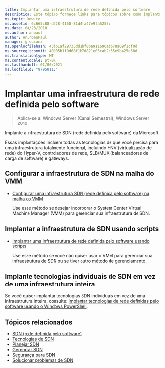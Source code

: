 ```yaml
---
title: Implantar uma infraestrutura de rede definida pelo software
description: Este tópico fornece links para tópicos sobre como implantar uma infraestrutura de SDN (rede definida pelo software) da Microsoft usando scripts no Windows Server 2016.
ms.topic: how-to
ms.assetid: 6c665c88-df28-4150-81d4-a47e9fa5255c
ms.date: 08/23/2018
ms.author: anpaul
author: AnirbanPaul
manager: grcusanz
ms.openlocfilehash: 43bb1af29735dd1bf8ba911690abb78a09f1cf0d
ms.sourcegitcommit: 40905b1f9d68f1b7d821e05cab2d35e9b425e38d
ms.translationtype: MT
ms.contentlocale: pt-BR
ms.lasthandoff: 01/06/2021
ms.locfileid: "97950112"
---
```

# <a name="deploy-a-software-defined-network-infrastructure"></a>Implantar uma infraestrutura de rede definida pelo software

>Aplica-se a: Windows Server (Canal Semestral), Windows Server 2016

Implante a infraestrutura de SDN (rede definida pelo software) da Microsoft.

Essas implantações incluem todas as tecnologias de que você precisa para uma infraestrutura totalmente funcional, incluindo HNV (virtualização de rede) do Hyper-V, controladores de rede, SLB/MUX (balanceadores de carga de software) e gateways.

## <a name="set-up-sdn-infrastructure-in-the-vmm-fabric"></a>Configurar a infraestrutura de SDN na malha do VMM




-   [Configurar uma infraestrutura SDN (rede definida pelo software) na malha do VMM](/system-center/vmm/deploy-sdn)

    Use esse método se desejar incorporar o System Center Virtual Machine Manager (VMM) para gerenciar sua infraestrutura de SDN.

## <a name="deploy-sdn-infrastructure-using-scripts"></a>Implantar a infraestrutura de SDN usando scripts

-   [Implantar uma infraestrutura de rede definida pelo software usando scripts](../../sdn/deploy/Deploy-a-Software-Defined-Network-infrastructure-using-scripts.md)

    Use esse método se você não quiser usar o VMM para gerenciar sua infraestrutura de SDN ou se tiver outro método de gerenciamento.


## <a name="deploy-individual-sdn-technologies-instead-of-an-entire-infrastructure"></a>Implante tecnologias individuais de SDN em vez de uma infraestrutura inteira
 Se você quiser implantar tecnologias SDN individuais em vez de uma infraestrutura inteira, consulte: [implantar tecnologias de rede definidas pelo software usando o Windows PowerShell](Deploy-Software-Defined-Network-Technologies-using-Windows-PowerShell.md).








## <a name="related-topics"></a>Tópicos relacionados
- [SDN (rede definida pelo software)](../software-defined-networking.md)
- [Tecnologias de SDN](../technologies/Software-Defined-Networking-Technologies.md)
- [Planejar SDN](../plan/plan-a-software-defined-network-infrastructure.md)
- [Gerenciar SDN](../manage/manage-sdn.md)
- [Segurança para SDN](../security/sdn-security-top.md)
- [Solucionar problemas de SDN](../troubleshoot/Troubleshoot-Software-Defined-Networking.md)